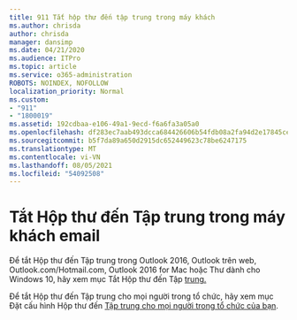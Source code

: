 ```yaml
---
title: 911 Tắt hộp thư đến tập trung trong máy khách
ms.author: chrisda
author: chrisda
manager: dansimp
ms.date: 04/21/2020
ms.audience: ITPro
ms.topic: article
ms.service: o365-administration
ROBOTS: NOINDEX, NOFOLLOW
localization_priority: Normal
ms.custom:
- "911"
- "1800019"
ms.assetid: 192cdbaa-e106-49a1-9ecd-f6a6fa3a05a0
ms.openlocfilehash: df283ec7aab493dcca684426606b54fdb08a2fa94d2e17845cefc028ed4407c5
ms.sourcegitcommit: b5f7da89a650d2915dc652449623c78be6247175
ms.translationtype: MT
ms.contentlocale: vi-VN
ms.lasthandoff: 08/05/2021
ms.locfileid: "54092508"
---
```

# <a name="turn-off-focused-inbox-in-email-clients"></a>Tắt Hộp thư đến Tập trung trong máy khách email

Để tắt Hộp thư đến Tập trung trong Outlook 2016, Outlook trên web, Outlook.com/Hotmail.com, Outlook 2016 for Mac hoặc Thư dành cho Windows 10, hãy xem mục Tắt Hộp thư đến Tập [trung.](https://support.office.com/article/f714d94d-9e63-4217-9ccb-6cb2986aa1b2.aspx)

Để tắt Hộp thư đến Tập trung cho mọi người trong tổ chức, hãy xem mục Đặt cấu hình Hộp thư đến [Tập trung cho mọi người trong tổ chức của bạn](https://docs.microsoft.com/microsoft-365/admin/setup/configure-focused-inbox).
